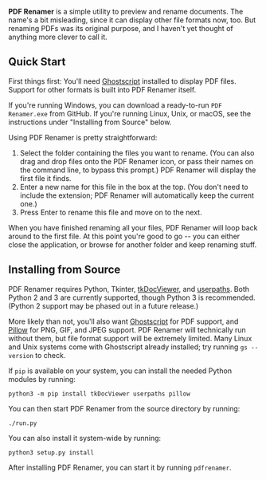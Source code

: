**PDF Renamer** is a simple utility to preview and rename documents. The name's a bit misleading, since it can display other file formats now, too. But renaming PDFs was its original purpose, and I haven't yet thought of anything more clever to call it.


## Quick Start

First things first: You'll need [Ghostscript](https://ghostscript.com/) installed to display PDF files. Support for other formats is built into PDF Renamer itself.

If you're running Windows, you can download a ready-to-run `PDF Renamer.exe` from GitHub. If you're running Linux, Unix, or macOS, see the instructions under "Installing from Source" below.

Using PDF Renamer is pretty straightforward:

1. Select the folder containing the files you want to rename. (You can also drag and drop files onto the PDF Renamer icon, or pass their names on the command line, to bypass this prompt.) PDF Renamer will display the first file it finds.
2. Enter a new name for this file in the box at the top. (You don't need to include the extension; PDF Renamer will automatically keep the current one.)
3. Press Enter to rename this file and move on to the next.

When you have finished renaming all your files, PDF Renamer will loop back around to the first file. At this point you're good to go -- you can either close the application, or browse for another folder and keep renaming stuff.


## Installing from Source

PDF Renamer requires Python, Tkinter, [tkDocViewer](https://github.com/bmjcode/tkDocViewer), and [userpaths](https://github.com/bmjcode/userpaths). Both Python 2 and 3 are currently supported, though Python 3 is recommended. (Python 2 support may be phased out in a future release.)

More likely than not, you'll also want [Ghostscript](https://ghostscript.com/) for PDF support, and [Pillow](https://python-pillow.org/) for PNG, GIF, and JPEG support. PDF Renamer will technically run without them, but file format support will be extremely limited. Many Linux and Unix systems come with Ghostscript already installed; try running `gs --version` to check.

If `pip` is available on your system, you can install the needed Python modules by running:
```
python3 -m pip install tkDocViewer userpaths pillow
```

You can then start PDF Renamer from the source directory by running:
```
./run.py
```

You can also install it system-wide by running:
```
python3 setup.py install
```

After installing PDF Renamer, you can start it by running `pdfrenamer`.
